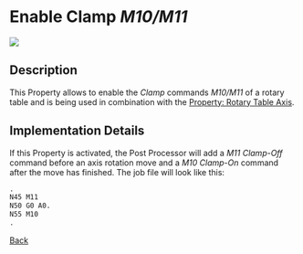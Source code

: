 # Enable Clamp *M10/M11*

![](/images/pp008.PNG)

## Description
This Property allows to enable the *Clamp* commands *M10/M11* of a rotary table and is being used in combination with the [Property: Rotary Table Axis](rotaryAxis.md).

## Implementation Details
If this Property is activated, the Post Processor will add a *M11 Clamp-Off* command before an axis rotation move and a *M10 Clamp-On* command after the move has finished. The job file will look like this:

```python
.
N45 M11
N50 G0 A0.
N55 M10
.
```


[Back](index.md)